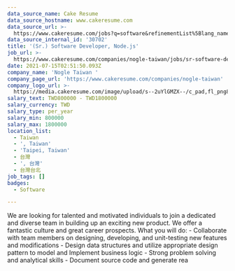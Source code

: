 ```yaml
---
data_source_name: Cake Resume
data_source_hostname: www.cakeresume.com
data_source_url: >-
  https://www.cakeresume.com/jobs?q=software&refinementList%5Blang_name%5D%5B0%5D=English&refinementList%5Bsalary_type%5D=per_year&range%5Bsalary_range%5D%5Bmin%5D=1000000&page=2
data_source_internal_id: '30702'
title: '(Sr.) Software Developer, Node.js'
job_url: >-
  https://www.cakeresume.com/companies/nogle-taiwan/jobs/sr-software-developer-node-js
date: 2021-07-15T02:51:50.093Z
company_name: 'Nogle Taiwan '
company_page_url: 'https://www.cakeresume.com/companies/nogle-taiwan'
company_logo_url: >-
  https://media.cakeresume.com/image/upload/s--2uYlGMZX--/c_pad,fl_png8,h_200,w_200/v1629429929/ook3hkmzy8pkxcgelb7t.png
salary_text: TWD800000 - TWD1800000
salary_currency: TWD
salary_type: per_year
salary_min: 800000
salary_max: 1800000
location_list:
  - Taiwan
  - ', Taiwan'
  - 'Taipei, Taiwan'
  - 台灣
  - ', 台灣'
  - 台灣台北
job_tags: []
badges:
  - Software

---
```


We are looking for talented and motivated individuals to join a dedicated and diverse team in building up an exciting new product. We offer a fantastic culture and great career prospects. What you will do: - Collaborate with team members on designing, developing, and unit-testing new features and modifications - Design data structures and utilize appropriate design pattern to model and Implement business logic - Strong problem solving and analytical skills - Document source code and generate rea
